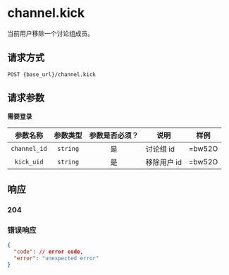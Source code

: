 # channel.kick

当前用户移除一个讨论组成员。

## 请求方式

```
POST {base_url}/channel.kick
```

## 请求参数

**需要登录**

| 参数名称 | 参数类型 | 参数是否必须？ | 说明 | 样例 |
|:--------:|:--------:|:--------------:|------|------|
| `channel_id` | `string` | 是 | 讨论组 id | =bw52O |
| `kick_uid` | `string` | 是 | 移除用户 id | =bw52O |

## 响应

### 204
### 错误响应

```json
{
  "code": // error code,
  "error": "unexpected error"
}
```

<!-- generated by gen_doc.js -->
